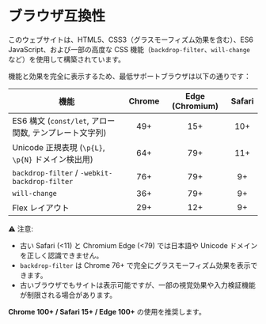 # ブラウザ互換性

このウェブサイトは、HTML5、CSS3（グラスモーフィズム効果を含む）、ES6 JavaScript、および一部の高度な CSS 機能（`backdrop-filter`、`will-change` など）を使用して構築されています。

機能と効果を完全に表示するため、最低サポートブラウザは以下の通りです：

| 機能 | Chrome | Edge (Chromium) | Safari |
|------|:------:|:---------------:|:------:|
| ES6 構文 (`const/let`, アロー関数, テンプレート文字列) | 49+ | 15+ | 10+ |
| Unicode 正規表現 (`\p{L}`, `\p{N}` ドメイン検出用) | 64+ | 79+ | 11+ |
| `backdrop-filter` / `-webkit-backdrop-filter` | 76+ | 79+ | 9+ |
| `will-change` | 36+ | 79+ | 9+ |
| Flex レイアウト | 29+ | 12+ | 9+ |

⚠️ 注意:  
- 古い Safari (<11) と Chromium Edge (<79) では日本語や Unicode ドメインを正しく認識できません。  
- `backdrop-filter` は Chrome 76+ で完全にグラスモーフィズム効果を表示できます。  
- 古いブラウザでもサイトは表示可能ですが、一部の視覚効果や入力検証機能が制限される場合があります。

**Chrome 100+ / Safari 15+ / Edge 100+** の使用を推奨します。
